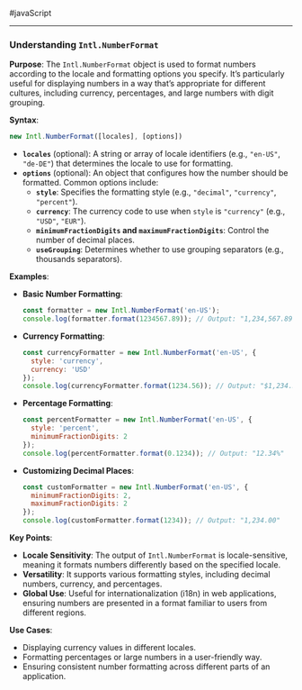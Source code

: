 #javaScript 

---

### **Understanding `Intl.NumberFormat`**

**Purpose**: The `Intl.NumberFormat` object is used to format numbers according to the locale and formatting options you specify. It’s particularly useful for displaying numbers in a way that’s appropriate for different cultures, including currency, percentages, and large numbers with digit grouping.

**Syntax**:
```javascript
new Intl.NumberFormat([locales], [options])
```

- **`locales`** (optional): A string or array of locale identifiers (e.g., `"en-US"`, `"de-DE"`) that determines the locale to use for formatting.
- **`options`** (optional): An object that configures how the number should be formatted. Common options include:
  - **`style`**: Specifies the formatting style (e.g., `"decimal"`, `"currency"`, `"percent"`).
  - **`currency`**: The currency code to use when `style` is `"currency"` (e.g., `"USD"`, `"EUR"`).
  - **`minimumFractionDigits` and `maximumFractionDigits`**: Control the number of decimal places.
  - **`useGrouping`**: Determines whether to use grouping separators (e.g., thousands separators).

**Examples**:

- **Basic Number Formatting**:
  ```javascript
  const formatter = new Intl.NumberFormat('en-US');
  console.log(formatter.format(1234567.89)); // Output: "1,234,567.89"
  ```

- **Currency Formatting**:
  ```javascript
  const currencyFormatter = new Intl.NumberFormat('en-US', {
    style: 'currency',
    currency: 'USD'
  });
  console.log(currencyFormatter.format(1234.56)); // Output: "$1,234.56"
  ```

- **Percentage Formatting**:
  ```javascript
  const percentFormatter = new Intl.NumberFormat('en-US', {
    style: 'percent',
    minimumFractionDigits: 2
  });
  console.log(percentFormatter.format(0.1234)); // Output: "12.34%"
  ```

- **Customizing Decimal Places**:
  ```javascript
  const customFormatter = new Intl.NumberFormat('en-US', {
    minimumFractionDigits: 2,
    maximumFractionDigits: 2
  });
  console.log(customFormatter.format(1234)); // Output: "1,234.00"
  ```

**Key Points**:
- **Locale Sensitivity**: The output of `Intl.NumberFormat` is locale-sensitive, meaning it formats numbers differently based on the specified locale.
- **Versatility**: It supports various formatting styles, including decimal numbers, currency, and percentages.
- **Global Use**: Useful for internationalization (i18n) in web applications, ensuring numbers are presented in a format familiar to users from different regions.

**Use Cases**:
- Displaying currency values in different locales.
- Formatting percentages or large numbers in a user-friendly way.
- Ensuring consistent number formatting across different parts of an application.